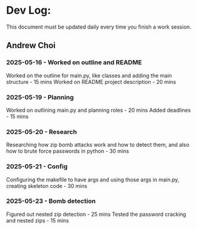 # Dev Log:

This document must be updated daily every time you finish a work session.

## Andrew Choi

### 2025-05-16 - Worked on outline and README
Worked on the outline for main.py, like classes and adding the main structure - 15 mins
Worked on README project description - 20 mins

### 2025-05-19 - Planning
Worked on outlining main.py and planning roles - 20 mins
Added deadlines - 15 mins

### 2025-05-20 - Research
Researching how zip bomb attacks work and how to detect them, and also how to brute force passwords in python - 30 mins

### 2025-05-21 - Config
Configuring the makefile to have args and using those args in main.py, creating skeleton code - 30 mins

### 2025-05-23 - Bomb detection
Figured out nested zip detection - 25 mins
Tested the password cracking and nested zips - 15 mins


